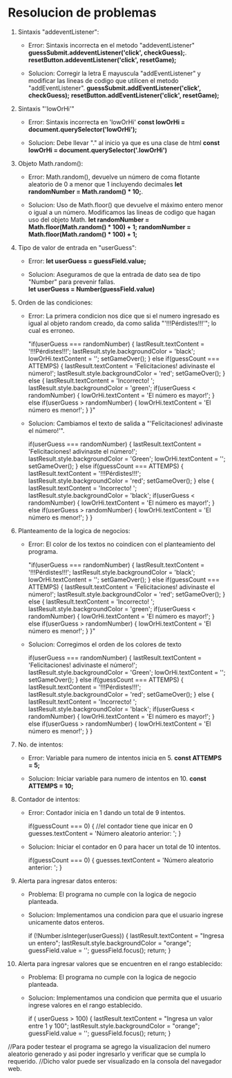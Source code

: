 # Resolucion de problemas

1. Sintaxis "addeventListener": 

    - Error:  Sintaxis incorrecta en el metodo "addeventListener"
     **guessSubmit.addeventListener('click', checkGuess);**.
     **resetButton.addeventListener('click', resetGame);**

    - Solucion: Corregir la letra E mayuscula "addEventListener" y modificar las lineas de codigo que utilicen el metodo "addEventListener".
     **guessSubmit.addEventListener('click', checkGuess);**
    **resetButton.addEventListener('click', resetGame);**


2. Sintaxis "'lowOrHi'"

    - Error: Sintaxis incorrecta  en 'lowOrHi'
    **const lowOrHi = document.querySelector('lowOrHi');**

    - Solucion: Debe llevar "." al inicio ya que es una clase de html
     **const lowOrHi = document.querySelector('.lowOrHi')** 
    

3. Objeto Math.random():

    - Error: Math.random(), devuelve un número de coma flotante aleatorio de 0 a menor que 1 incluyendo decimales
    **let randomNumber = Math.random() * 10;**. 

    - Solucion: Uso de Math.floor() que devuelve el máximo entero menor o igual a un número. Modificamos las lineas de codigo que hagan uso del objeto Math.
    **let randomNumber = Math.floor(Math.random() * 100) + 1;** 
    **randomNumber = Math.floor(Math.random() * 100) + 1;**
    

4. Tipo de valor de entrada en "userGuess":

    - Error: 
    **let userGuess = guessField.value;**

    - Solucion: Aseguramos de que la entrada de dato sea de tipo "Number" para prevenir fallas.  
    **let userGuess = Number(guessField.value)**
    

5. Orden de las condiciones: 

    - Error: La primera condicion nos dice que si el numero ingresado es igual al objeto random creado, da como salida "'!!!Pérdistes!!!'"; lo cual es erroneo. 

        "if(userGuess === randomNumber) {
            lastResult.textContent = '!!!Pérdistes!!!';
            lastResult.style.backgroundColor = 'black';
            lowOrHi.textContent = '';
            setGameOver();
        } else if(guessCount === ATTEMPS) {
            lastResult.textContent = 'Felicitaciones! adivinaste el número!';
            lastResult.style.backgroundColor = 'red';
            setGameOver();
        } else {
            lastResult.textContent = 'Incorrecto! ';
            lastResult.style.backgroundColor = 'green';
        if(userGuess < randomNumber) {
            lowOrHi.textContent = 'El número es mayor!';
        } else if(userGuess > randomNumber) {
            lowOrHi.textContent = 'El número es menor!';
        }
        }"

    - Solucion: Cambiamos el texto de salida a "'Felicitaciones! adivinaste el número!'".

        if(userGuess === randomNumber) {
            lastResult.textContent = 'Felicitaciones! adivinaste el número!'; 
            lastResult.style.backgroundColor = 'Green';
            lowOrHi.textContent = '';
            setGameOver();
        } else if(guessCount === ATTEMPS) {
            lastResult.textContent = '!!!Pérdistes!!!';
            lastResult.style.backgroundColor = 'red';
            setGameOver();
        } else {
            lastResult.textContent = 'Incorrecto! ';
            lastResult.style.backgroundColor = 'black';
        if(userGuess < randomNumber) {
            lowOrHi.textContent = 'El número es mayor!';
        } else if(userGuess > randomNumber) {
            lowOrHi.textContent = 'El número es menor!';
        }
        }


6. Planteamento de la logica de negocios:

    - Error: El color de los textos no coindicen con el planteamiento del programa.

        "if(userGuess === randomNumber) {
            lastResult.textContent = '!!!Pérdistes!!!';
            lastResult.style.backgroundColor = 'black';
            lowOrHi.textContent = '';
            setGameOver();
        } else if(guessCount === ATTEMPS) {
            lastResult.textContent = 'Felicitaciones! adivinaste el número!';
            lastResult.style.backgroundColor = 'red';
            setGameOver();
        } else {
            lastResult.textContent = 'Incorrecto! ';
            lastResult.style.backgroundColor = 'green';
        if(userGuess < randomNumber) {
            lowOrHi.textContent = 'El número es mayor!';
        } else if(userGuess > randomNumber) {
            lowOrHi.textContent = 'El número es menor!';
        }
        }"

    - Solucion: Corregimos el orden de los colores de texto

        if(userGuess === randomNumber) {
            lastResult.textContent = 'Felicitaciones! adivinaste el número!'; 
            lastResult.style.backgroundColor = 'Green';
            lowOrHi.textContent = '';
            setGameOver();
        } else if(guessCount === ATTEMPS) {
            lastResult.textContent = '!!!Pérdistes!!!';
            lastResult.style.backgroundColor = 'red';
            setGameOver();
        } else {
            lastResult.textContent = 'Incorrecto! ';
            lastResult.style.backgroundColor = 'black';
        if(userGuess < randomNumber) {
            lowOrHi.textContent = 'El número es mayor!';
        } else if(userGuess > randomNumber) {
            lowOrHi.textContent = 'El número es menor!';
        }
        }


7. No. de intentos:

    - Error: Variable para numero de intentos inicia en 5.
    **const ATTEMPS = 5;**

    - Solucion: Iniciar variable para numero de intentos en 10.
    **const ATTEMPS = 10;**


8. Contador de intentos:

    - Error: Contador inicia en 1 dando un total de 9 intentos.

        if(guessCount === 0) { //el contador tiene que inicar en 0
            guesses.textContent = 'Número aleatorio anterior: ';
        }
    
    - Solucion: Iniciar el contador en 0 para hacer un total de 10 intentos.

        if(guessCount === 0) { 
            guesses.textContent = 'Número aleatorio anterior: ';
        }


9. Alerta para ingresar datos enteros:

    - Problema: El programa no cumple con la logica de negocio planteada.

    - Solucion: Implementamos una condicion para que el usuario ingrese unicamente datos enteros.

        if (!Number.isInteger(userGuess)) {
            lastResult.textContent = "Ingresa un entero";
            lastResult.style.backgroundColor = "orange";
            guessField.value = '';
            guessField.focus();
             return;
        }

10. Alerta para ingresar valores que se encuentren en el rango establecido:

    - Problema: El programa no cumple con la logica de negocio planteada.

    - Solucion: Implementamos una condicion que permita que el usuario ingrese valores en el rango establecido. 

        if ( userGuess > 100) {
            lastResult.textContent = "Ingresa un valor entre 1 y 100";
            lastResult.style.backgroundColor = "orange";
            guessField.value = '';
            guessField.focus();
            return;
        }



//Para poder testear el programa se agrego la visualizacion del numero aleatorio generado y asi poder ingresarlo y verificar que se cumpla lo requerido. 
//Dicho valor puede ser visualizado en la consola del navegador web.



    



